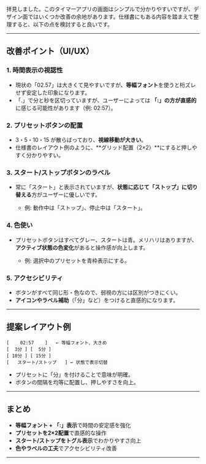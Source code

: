 拝見しました。このタイマーアプリの画面はシンプルで分かりやすいですが、デザイン面ではいくつか改善の余地があります。仕様書にもある内容を踏まえて整理すると、以下の点を検討すると良いです。

---

## 改善ポイント（UI/UX）

### 1. 時間表示の視認性

* 現状の「02.57」は大きくて見やすいですが、**等幅フォント**を使うと桁ズレせず安定した印象になります。
* 「.」で分と秒を区切っていますが、ユーザーによっては **「:」の方が直感的**に感じる可能性があります（例: 02:57）。

### 2. プリセットボタンの配置

* 3・5・10・15 が散らばっており、**視線移動が大きい**。
* 仕様書のレイアウト例のように、\*\*グリッド配置（2×2）\*\*にすると押しやすく分かりやすい。

### 3. スタート/ストップボタンのラベル

* 常に「スタート」と表示されていますが、**状態に応じて「ストップ」に切り替える**方がユーザーに優しいです。

  * 例: 動作中は「ストップ」、停止中は「スタート」。

### 4. 色使い

* プリセットボタンはすべてグレー、スタートは青。メリハリはありますが、**アクティブ状態の色変化**があると操作感が向上します。

  * 例: 選択中のプリセットを青枠表示にする。

### 5. アクセシビリティ

* ボタンがすべて同じ形・色なので、弱視の方には区別がつきにくい。
* **アイコンやラベル補助**（「分」など）をつけると直感的になります。

---

## 提案レイアウト例

```
[    02:57    ]   ← 等幅フォント、大きめ
[  3分 ] [  5分 ]
[ 10分 ] [ 15分 ]
[   スタート/ストップ   ] ← 状態で表示切替
```

* プリセットに「分」を付けることで意味が明確。
* ボタンの間隔を均等に配置し、押しやすさを向上。

---

## まとめ

* **等幅フォント + 「:」表示**で時間の安定感を強化
* **プリセットを2×2配置**で直感的な操作
* **スタート/ストップをトグル表示**でわかりやすさ向上
* **色やラベルの工夫**でアクセシビリティ改善

---


